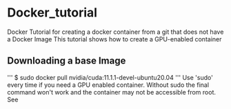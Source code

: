 # Docker_tutorial
Docker Tutorial for creating a docker container from a git that does not have a Docker Image
This tutorial shows how to create a GPU-enabled container 

## Downloading a base Image
'''
$ sudo docker pull nvidia/cuda:11.1.1-devel-ubuntu20.04
'''
Use 'sudo' every time if you need a GPU enabled container. Without sudo the final command won't work and the container may not be accessible from root.
See 

